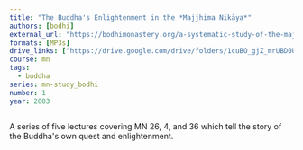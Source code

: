 ```yaml
---
title: "The Buddha's Enlightenment in the *Majjhima Nikāya*"
authors: [bodhi]
external_url: "https://bodhimonastery.org/a-systematic-study-of-the-majjhima-nikaya.html#_ftnref1"
formats: [MP3s]
drive_links: ["https://drive.google.com/drive/folders/1cuBO_gjZ_mrUBD0UWoUedT1a19XQzOCC"]
course: mn
tags:
  - buddha
series: mn-study_bodhi
number: 1
year: 2003
---
```


A series of five lectures covering MN 26, 4, and 36 which tell the story of the Buddha's own quest and enlightenment.
